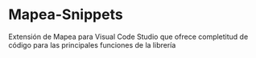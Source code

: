 # Mapea-Snippets
Extensión de Mapea para Visual Code Studio que ofrece completitud de código para las principales funciones de la librería
